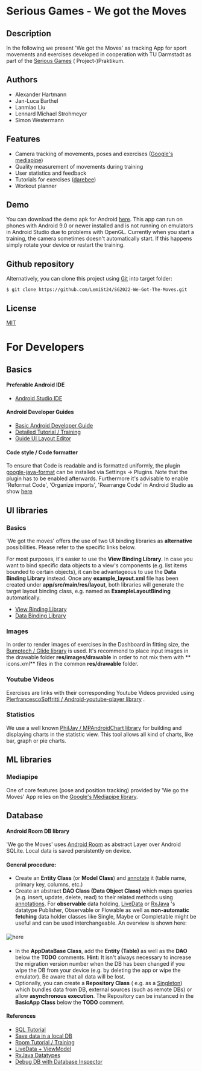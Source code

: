 # Serious Games - We got the Moves

## Description

In the following we present 'We got the Moves' as tracking App for sport movements and exercises
developed in cooperation with TU Darmstadt as part of
the [Serious Games](https://www.etit.tu-darmstadt.de/serious-games/willkommen_sg/index.en.jsp) (
Project-)Praktikum.

## Authors

- Alexander Hartmann
- Jan-Luca Barthel
- Lanmiao Liu
- Lennard Michael Strohmeyer
- Simon Westermann

## Features

- Camera tracking of movements, poses and
  exercises ([Google's mediapipe](https://google.github.io/mediapipe/))
- Quality measurement of movements during training
- User statistics and feedback
- Tutorials for exercises ([darebee](https://darebee.com/))
- Workout planner

## Demo

You can download the demo apk for
Android [here](https://github.com/LemiSt24/SG2022-We-Got-The-Moves/releases/tag/v.1.0-alpha). This
app can run on phones with Android 9.0 or newer installed and is not running on emulators in Android
Studio due to problems with OpenGL. Currently when you start a training, the camera sometimes
doesn't automatically start. If this happens simply rotate your device or restart the training.

## Github repository

Alternatively, you can clone this project using [Git](https://git-scm.com/) into target folder:

```
$ git clone https://github.com/LemiSt24/SG2022-We-Got-The-Moves.git
```

## License

[MIT](https://choosealicense.com/licenses/mit/)

# For Developers

## Basics

#### Preferable Android IDE

- [Android Studio IDE](https://developer.android.com/studio/install)

#### Android Developer Guides

- [Basic Android Developer Guide](https://developer.android.com/guide)
- [Detailed Tutorial / Training](https://google-developer-training.github.io/android-developer-fundamentals-course-concepts-v2/unit-1-get-started/lesson-1-build-your-first-app/1-0-c-introduction-to-android/1-0-c-introduction-to-android.html)
- [Guide UI Layout Editor](https://developer.android.com/studio/write/layout-editor.html)

#### Code style / Code formatter

To ensure that Code is readable and is formatted uniformly, the
plugin [google-java-format](https://plugins.jetbrains.com/plugin/8527-google-java-format) can be
installed via Settings -> Plugins. Note that the plugin has to be enabled afterwards. Furthermore
it's advisable to enable 'Reformat Code', 'Organize imports', 'Rearrange Code' in Android Studio as
show [here](https://www.jetbrains.com/idea/guide/tutorials/reformatting-code/reformatting-before-commit/)

## UI libraries

### Basics

'We got the moves' offers the use of two UI binding libraries as **alternative** possibilities.
Please refer to the specific links below.

For most purposes, it's easier to use the **View Binding Library**. In case you want to bind
specific data objects to a view's components (e.g. list items bounded to certain objects), it can be
advantageous to use the **Data Binding Library** instead. Once any **example_layout.xml** file has
been created under **app/src/main/res/layout**, both libraries will generate the target layout
binding class, e.g. named as **ExampleLayoutBinding**
automatically.

- [View Binding Library](http://developer.android.com/topic/libraries/view-binding)
- [Data Binding Library](https://developer.android.com/topic/libraries/data-binding)

### Images

In order to render images of exercises in the Dashboard in fitting size,
the [Bumptech / Glide library](https://github.com/bumptech/glide) is used. It's recommend to place
input images in the drawable folder **res/images/drawable** in order to not mix them with **
icons.xml** files in the common **res/drawable** folder.

### Youtube Videos

Exercises are links with their corresponding Youtube Videos provided
using [PierfrancescoSoffritti / Android-youtube-player library](https://github.com/PierfrancescoSoffritti/android-youtube-player)
.

### Statistics

We use a well known [PhilJay / MPAndroidChart library](https://github.com/PhilJay/MPAndroidChart)
for building and displaying charts in the statistic view. This tool allows all kind of charts, like
bar, graph or pie charts.

## ML libraries

### Mediapipe

One of core features (pose and position tracking) provided by 'We go the Moves' App relies on
the [Google's Mediapipe library](https://google.github.io/mediapipe/).

## Database

#### Android Room DB library

'We go the Moves' uses [Android Room](https://developer.android.com/jetpack/androidx/releases/room)
as abstract Layer over Android SQLite. Local data is saved persistently on device.

#### General procedure:

- Create an **Entity Class** (or **Model Class**)
  and [annotate](https://tonyowen.medium.com/room-entity-annotations-379150e1ca82) it (table name,
  primary key, columns, etc.)
- Create an abstract **DAO Class (Data Object Class)** which maps queries (e.g. insert, update,
  delete, read) to their related methods
  using [annotations](https://developer.android.com/training/data-storage/room/accessing-data).
  For **observable** data
  holding, [LiveData](https://developer.android.com/topic/libraries/architecture/livedata)
  or [RxJava](https://medium.com/androiddevelopers/room-rxjava-acb0cd4f3757) 's datatype Publisher,
  Observable or Flowable as well as **non-automatic fetching** data holder classes like Single,
  Maybe or Completable might be useful and can be used interchangeable. An overview is shown here:

####

![here](https://miro.medium.com/max/720/0*jEnmX0FZOBDdJIHK)

####

- In the **AppDataBase Class**, add the **Entity (Table)** as well as the **DAO** below the **TODO**
  comments. **Hint:** It isn't always necessary to increase the migration version number when the DB
  has been changed if you wipe the DB from your device (e.g. by deleting the app or wipe the
  emulator). Be aware that all data will be lost.
- Optionally, you can create a **Repository Class** ( e.g. as
  a [Singleton](https://en.wikipedia.org/wiki/Singleton_pattern)) which bundles data from DB,
  external sources (such as remote DBs) or allow **asynchronous execution**. The Repository can be
  instanced in the **BasicApp Class** below the **TODO** comment.

#### References

- [SQL Tutorial](https://www.w3schools.com/sql/)
- [Save data in a local DB](https://developer.android.com/training/data-storage/room)
- [Room Tutorial / Training](https://guides.codepath.com/android/Room-Guide)
- [LiveData + ViewModel](https://google-developer-training.github.io/android-developer-fundamentals-course-concepts-v2/unit-4-saving-user-data/lesson-10-storing-data-with-room/10-1-c-room-livedata-viewmodel/10-1-c-room-livedata-viewmodel.html)
- [RxJava Datatypes](https://medium.com/androiddevelopers/room-rxjava-acb0cd4f3757)
- [Debug DB with Database Inspector](https://developer.android.com/studio/inspect/database?utm_source=android-studio)
